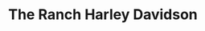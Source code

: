---
title: "The Ranch Harley Davidson"
url: /college-station/the-ranch-harley-davidson/
shop: motorcycle
---